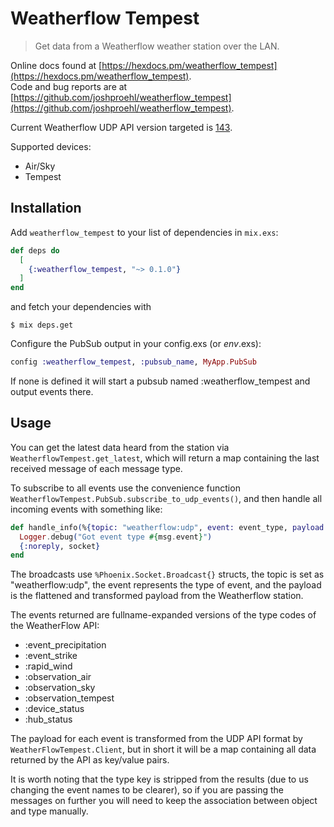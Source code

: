 # Weatherflow Tempest

> Get data from a Weatherflow weather station over the LAN.

Online docs found at [https://hexdocs.pm/weatherflow_tempest](https://hexdocs.pm/weatherflow_tempest).  
Code and bug reports are at [https://github.com/joshproehl/weatherflow_tempest](https://github.com/joshproehl/weatherflow_tempest).

Current Weatherflow UDP API version targeted is [143](https://weatherflow.github.io/Tempest/api/udp/v143/).

Supported devices:
- Air/Sky
- Tempest

## Installation

Add `weatherflow_tempest` to your list of dependencies in `mix.exs`:

```elixir
def deps do
  [
    {:weatherflow_tempest, "~> 0.1.0"}
  ]
end
```
and fetch your dependencies with
```
$ mix deps.get
```

Configure the PubSub output in your config.exs (or _env_.exs):

```elixir
config :weatherflow_tempest, :pubsub_name, MyApp.PubSub
```
If none is defined it will start a pubsub named :weatherflow_tempest and output
events there.

## Usage

You can get the latest data heard from the station via `WeatherflowTempest.get_latest`,
which will return a map containing the last received message of each message type.

To subscribe to all events use the convenience function
`WeatherflowTempest.PubSub.subscribe_to_udp_events()`, and then handle all incoming
events with something like:
```elixir
def handle_info(%{topic: "weatherflow:udp", event: event_type, payload: payload} = msg, socket) do
  Logger.debug("Got event type #{msg.event}")
  {:noreply, socket}
end
```

The broadcasts use `%Phoenix.Socket.Broadcast{}` structs, the topic is set as
"weatherflow:udp", the event represents the type of event, and the payload is the
flattened and transformed payload from the Weatherflow station.

The events returned are fullname-expanded versions of the type codes of the
WeatherFlow API:
- :event_precipitation
- :event_strike
- :rapid_wind
- :observation_air
- :observation_sky
- :observation_tempest
- :device_status
- :hub_status

The payload for each event is transformed from the UDP API format by
`WeatherFlowTempest.Client`, but in short it will be a map containing all data returned
by the API as key/value pairs. 

It is worth noting that the type key is stripped from the results (due to us changing
the event names to be clearer), so if you are passing the messages on further you will
need to keep the association between object and type manually.
